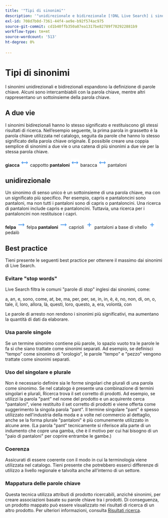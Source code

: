 ```yaml
---
title: '"Tipi di sinonimi"'
description: '"unidirezionale e bidirezionale [!DNL Live Search] i sinonimi espandono la definizione di parole chiave."'
exl-id: 708d7b0d-7361-44f4-ae9e-b92f574ac975
source-git-commit: cd1b40ffb350a87ea1317be82789f702922881b9
workflow-type: tm+mt
source-wordcount: '513'
ht-degree: 0%

---
```


# Tipi di sinonimi

I sinonimi unidirezionali e bidirezionali espandono la definizione di parole chiave. Alcuni sono intercambiabili con la parola chiave, mentre altri rappresentano un sottoinsieme della parola chiave.

## A due vie

I sinonimi bidirezionali hanno lo stesso significato e restituiscono gli stessi risultati di ricerca. Nell’esempio seguente, la prima parola in grassetto è la parola chiave utilizzata nel catalogo, seguita da parole che hanno lo stesso significato della parola chiave originale. È possibile creare una coppia semplice di sinonimi a due vie o una catena di più sinonimi a due vie per la stessa parola chiave.

**giacca** ![Selettore bidirezionale](assets/btn-two-way.png) cappotto
**pantaloni** ![Selettore bidirezionale](assets/btn-two-way.png) baracca ![Selettore bidirezionale](assets/btn-two-way.png) pantaloni

## unidirezionale

Un sinonimo di senso unico è un sottoinsieme di una parola chiave, ma con un significato più specifico. Per esempio, capris e pantaloncini sono pantaloni, ma non tutti i pantaloni sono di capris o pantaloncini. Una ricerca di pantaloni include capris e pantaloncini. Tuttavia, una ricerca per i pantaloncini non restituisce i capri.

**felpa** ![Selettore unidirezionale](assets/btn-one-way.png) felpa
**pantaloni** ![Selettore unidirezionale](assets/btn-one-way.png) caprioli ![Selettore multiplo unidirezionale](assets/btn-multiple-one-way.png) pantaloni a base di vitello ![Selettore multiplo unidirezionale](assets/btn-multiple-one-way.png) pedalò

## Best practice

Tieni presente le seguenti best practice per ottenere il massimo dai sinonimi di Live Search.

### Evitare &quot;stop words&quot;

Live Search filtra le comuni &quot;parole di stop&quot; inglesi dai sinonimi, come:

a, an, e, sono, come, at, be, ma, per, per, se, in, in, è, è, no, non, di, on, o, tale, il, loro, allora, là, questi, loro, questo, a, era, volontà, con

Le parole di arresto non rendono i sinonimi più significativi, ma aumentano la quantità di dati da elaborare.

### Usa parole singole

Se un termine sinonimo contiene più parole, lo spazio vuoto tra le parole le fa sì che siano trattate come sinonimi separati. Ad esempio, se definisci &quot;tempo&quot; come sinonimo di &quot;orologio&quot;, le parole &quot;tempo&quot; e &quot;pezzo&quot; vengono trattate come sinonimi separati.

### Uso del singolare e plurale

Non è necessario definire sia le forme singolari che plurali di una parola come sinonimo. Se nel catalogo è presente una combinazione di termini singolari e plurali, Ricerca trova il set corretto di prodotti. Ad esempio, se utilizzi la parola &quot;pant&quot; nel nome del prodotto e un acquirente cerca &quot;pantaloni&quot;, viene restituito il set corretto di prodotti e viene offerta come suggerimento la singola parola &quot;pant&quot;. Il termine singolare &quot;pant&quot; è spesso utilizzato nell&#39;industria della moda e a volte nel commercio al dettaglio, anche se la forma plurale &quot;pantaloni&quot; è più comunemente utilizzato in alcune aree. (La parola &quot;pant&quot; tecnicamente si riferisce alla parte di un indumento che copre una gamba, che è il motivo per cui hai bisogno di un &quot;paio di pantaloni&quot; per coprire entrambe le gambe.)

### Coerenza

Assicurati di essere coerente con il modo in cui la terminologia viene utilizzata nel catalogo. Tieni presente che potrebbero esserci differenze di utilizzo a livello regionale e talvolta anche all’interno di un settore.

### Mappatura delle parole chiave

Questa tecnica utilizza attributi di prodotto ricercabili, anziché sinonimi, per creare associazioni basate su parole chiave tra i prodotti. Di conseguenza, un prodotto mappato può essere visualizzato nei risultati di ricerca di un altro prodotto. Per ulteriori informazioni, consulta [Risultati ricerca](https://docs.magento.com/user-guide/catalog/search-results.html).

